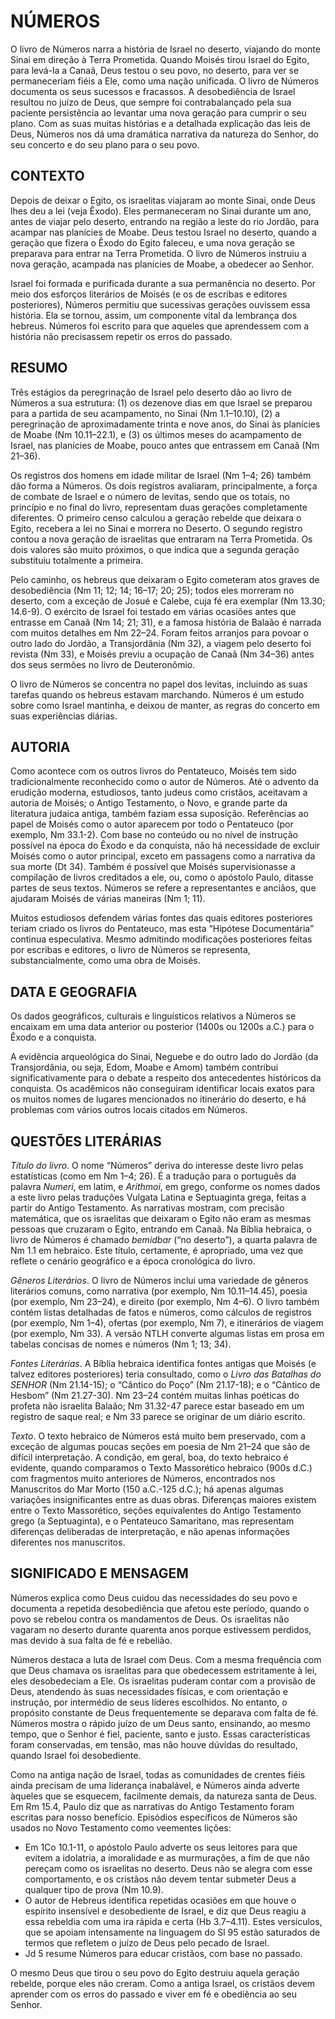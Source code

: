 # **NÚMEROS**

O livro de Números narra a história de Israel no deserto, viajando do monte Sinai em direção à Terra Prometida. Quando Moisés tirou Israel do Egito, para levá-la a Canaã, Deus testou o seu povo, no deserto, para ver se permaneceriam fiéis a Ele, como uma nação unificada. O livro de Números documenta os seus sucessos e fracassos. A desobediência de Israel resultou no juízo de Deus, que sempre foi contrabalançado pela sua paciente persistência ao levantar uma nova geração para cumprir o seu plano. Com as suas muitas histórias e a detalhada explicação das leis de Deus, Números nos dá uma dramática narrativa da natureza do Senhor, do seu concerto e do seu plano para o seu povo.  

## **CONTEXTO**  
Depois de deixar o Egito, os israelitas viajaram ao monte Sinai, onde Deus lhes deu a lei (veja Êxodo). Eles permaneceram no Sinai durante um ano, antes de viajar pelo deserto, entrando na região a leste do rio Jordão, para acampar nas planícies de Moabe. Deus testou Israel no deserto, quando a geração que fizera o Êxodo do Egito faleceu, e uma nova geração se preparava para entrar na Terra Prometida. O livro de Números instruiu a nova geração, acampada nas planícies de Moabe, a obedecer ao Senhor.  
  
Israel foi formada e purificada durante a sua permanência no deserto. Por meio dos esforços literários de Moisés (e os de escribas e editores posteriores), Números permitiu que sucessivas gerações ouvissem essa história. Ela se tornou, assim, um componente vital da lembrança dos hebreus. Números foi escrito para que aqueles que aprendessem com a história não precisassem repetir os erros do passado.  

## **RESUMO**  
Três estágios da peregrinação de Israel pelo deserto dão ao livro de Números a sua estrutura: (1) os dezenove dias em que Israel se preparou para a partida de seu acampamento, no Sinai (Nm 1.1–10.10), (2) a peregrinação de aproximadamente trinta e nove anos, do Sinai às planícies de Moabe (Nm 10.11–22.1), e (3) os últimos meses do acampamento de Israel, nas planícies de Moabe, pouco antes que entrassem em Canaã (Nm 21–36).  
  
Os registros dos homens em idade militar de Israel (Nm 1–4; 26) também dão forma a Números. Os dois registros avaliaram, principalmente, a força de combate de Israel e o número de levitas, sendo que os totais, no princípio e no final do livro, representam duas gerações completamente diferentes. O primeiro censo calculou a geração rebelde que deixara o Egito, recebera a lei no Sinai e morrera no Deserto. O segundo registro contou a nova geração de israelitas que entraram na Terra Prometida. Os dois valores são muito próximos, o que indica que a segunda geração substituiu totalmente a primeira.  
  
Pelo caminho, os hebreus que deixaram o Egito cometeram atos graves de desobediência (Nm 11; 12; 14; 16–17; 20; 25); todos eles morreram no deserto, com a exceção de Josué e Calebe, cuja fé era exemplar (Nm 13.30; 14.6-9). O exército de Israel foi testado em várias ocasiões antes que entrasse em Canaã (Nm 14; 21; 31), e a famosa história de Balaão é narrada com muitos detalhes em Nm 22–24. Foram feitos arranjos para povoar o outro lado do Jordão, a Transjordânia (Nm 32), a viagem pelo deserto foi revista (Nm 33), e Moisés previu a ocupação de Canaã (Nm 34–36) antes dos seus sermões no livro de Deuteronômio.  
  
O livro de Números se concentra no papel dos levitas, incluindo as suas tarefas quando os hebreus estavam marchando. Números é um estudo sobre como Israel mantinha, e deixou de manter, as regras do concerto em suas experiências diárias.  

## **AUTORIA**  
Como acontece com os outros livros do Pentateuco, Moisés tem sido tradicionalmente reconhecido como o autor de Números. Até o advento da erudição moderna, estudiosos, tanto judeus como cristãos, aceitavam a autoria de Moisés; o Antigo Testamento, o Novo, e grande parte da literatura judaica antiga, também faziam essa suposição. Referências ao papel de Moisés como o autor aparecem por todo o Pentateuco (por exemplo, Nm 33.1-2). Com base no conteúdo ou no nível de instrução possível na época do Êxodo e da conquista, não há necessidade de excluir Moisés como o autor principal, exceto em passagens como a narrativa da sua morte (Dt 34). Também é possível que Moisés supervisionasse a compilação de livros creditados a ele, ou, como o apóstolo Paulo, ditasse partes de seus textos. Números se refere a representantes e anciãos, que ajudaram Moisés de várias maneiras (Nm 1; 11).  
  
Muitos estudiosos defendem várias fontes das quais editores posteriores teriam criado os livros do Pentateuco, mas esta “Hipótese Documentária” continua especulativa. Mesmo admitindo modificações posteriores feitas por escribas e editores, o livro de Números se representa, substancialmente, como uma obra de Moisés.  

## **DATA E GEOGRAFIA**  
Os dados geográficos, culturais e linguísticos relativos a Números se encaixam em uma data anterior ou posterior (1400s ou 1200s a.C.) para o Êxodo e a conquista.  
  
A evidência arqueológica do Sinai, Neguebe e do outro lado do Jordão (da Transjordânia, ou seja, Edom, Moabe e Amom) também contribui significativamente para o debate a respeito dos antecedentes históricos da conquista. Os acadêmicos não conseguiram identificar locais exatos para os muitos nomes de lugares mencionados no itinerário do deserto, e há problemas com vários outros locais citados em Números.  

## **QUESTÕES LITERÁRIAS**  
_Título do livro_. O nome “Números” deriva do interesse deste livro pelas estatísticas (como em Nm 1–4; 26). É a tradução para o português da palavra _Numeri_, em latim, e _Arithmoi_, em grego, conforme os nomes dados a este livro pelas traduções Vulgata Latina e Septuaginta grega, feitas a partir do Antigo Testamento. As narrativas mostram, com precisão matemática, que os israelitas que deixaram o Egito não eram as mesmas pessoas que cruzaram o Egito, entrando em Canaã. Na Bíblia hebraica, o livro de Números é chamado _bemidbar_ (“no deserto”), a quarta palavra de Nm 1.1 em hebraico. Este título, certamente, é apropriado, uma vez que reflete o cenário geográfico e a época cronológica do livro.  
  
_Gêneros Literários_. O livro de Números inclui uma variedade de gêneros literários comuns, como narrativa (por exemplo, Nm 10.11–14.45), poesia (por exemplo, Nm 23–24), e direito (por exemplo, Nm 4–6). O livro também contém listas detalhadas de fatos e números, como cálculos de registros (por exemplo, Nm 1–4), ofertas (por exemplo, Nm 7), e itinerários de viagem (por exemplo, Nm 33). A versão NTLH converte algumas listas em prosa em tabelas concisas de nomes e números (Nm 1; 13; 34).  
  
_Fontes Literárias_. A Bíblia hebraica identifica fontes antigas que Moisés (e talvez editores posteriores) teria consultado, como o _Livro das Batalhas do SENHOR_ (Nm 21.14-15); o “Cântico do Poço” (Nm 21.17-18); e o “Cântico de Hesbom” (Nm 21.27-30). Nm 23–24 contém muitas linhas poéticas do profeta não israelita Balaão; Nm 31.32-47 parece estar baseado em um registro de saque real; e Nm 33 parece se originar de um diário escrito.  
  
_Texto_. O texto hebraico de Números está muito bem preservado, com a exceção de algumas poucas seções em poesia de Nm 21–24 que são de difícil interpretação. A condição, em geral, boa, do texto hebraico é evidente, quando comparamos o Texto Massorético hebraico (900s d.C.) com fragmentos muito anteriores de Números, encontrados nos Manuscritos do Mar Morto (150 a.C.-125 d.C.); há apenas algumas variações insignificantes entre as duas obras. Diferenças maiores existem entre o Texto Massorético, seções equivalentes do Antigo Testamento grego (a Septuaginta), e o Pentateuco Samaritano, mas representam diferenças deliberadas de interpretação, e não apenas informações diferentes nos manuscritos.  

## **SIGNIFICADO E MENSAGEM**  
Números explica como Deus cuidou das necessidades do seu povo e documenta a repetida desobediência que afetou este período, quando o povo se rebelou contra os mandamentos de Deus. Os israelitas não vagaram no deserto durante quarenta anos porque estivessem perdidos, mas devido à sua falta de fé e rebelião.  
  
Números destaca a luta de Israel com Deus. Com a mesma frequência com que Deus chamava os israelitas para que obedecessem estritamente à lei, eles desobedeciam a Ele. Os israelitas puderam contar com a provisão de Deus, atendendo às suas necessidades físicas, e com orientação e instrução, por intermédio de seus líderes escolhidos. No entanto, o propósito constante de Deus frequentemente se deparava com falta de fé. Números mostra o rápido juízo de um Deus santo, ensinando, ao mesmo tempo, que o Senhor é fiel, paciente, santo e justo. Essas características foram conservadas, em tensão, mas não houve dúvidas do resultado, quando Israel foi desobediente.  
  
Como na antiga nação de Israel, todas as comunidades de crentes fiéis ainda precisam de uma liderança inabalável, e Números ainda adverte àqueles que se esquecem, facilmente demais, da natureza santa de Deus. Em Rm 15.4, Paulo diz que as narrativas do Antigo Testamento foram escritas para nosso benefício. Episódios específicos de Números são usados no Novo Testamento como veementes lições:

- Em 1Co 10.1-11, o apóstolo Paulo adverte os seus leitores para que evitem a idolatria, a imoralidade e as murmurações, a fim de que não pereçam como os israelitas no deserto. Deus não se alegra com esse comportamento, e os cristãos não devem tentar submeter Deus a qualquer tipo de prova (Nm 10.9).
- O autor de Hebreus identifica repetidas ocasiões em que houve o espírito insensível e desobediente de Israel, e diz que Deus reagiu a essa rebeldia com uma ira rápida e certa (Hb 3.7–4.11). Estes versículos, que se apoiam intensamente na linguagem do Sl 95 estão saturados de termos que refletem o juízo de Deus pelo pecado de Israel.
- Jd 5 resume Números para educar cristãos, com base no passado.  

O mesmo Deus que tirou o seu povo do Egito destruiu aquela geração rebelde, porque eles não creram. Como a antiga Israel, os cristãos devem aprender com os erros do passado e viver em fé e obediência ao seu Senhor.